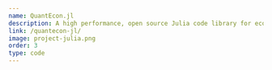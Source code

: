 ```yaml
---
name: QuantEcon.jl
description: A high performance, open source Julia code library for economics.
link: /quantecon-jl/
image: project-julia.png
order: 3
type: code
---
```

